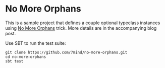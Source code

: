 # No More Orphans

This is a sample project that defines a couple optional typeclass instances using [No More Orphans](https://blog.7mind.io/no-more-orphans.html) trick.
More details are in the accompanying blog post.

Use SBT to run the test suite:

```
git clone https://github.com/7mind/no-more-orphans.git
cd no-more-orphans
sbt test
```
